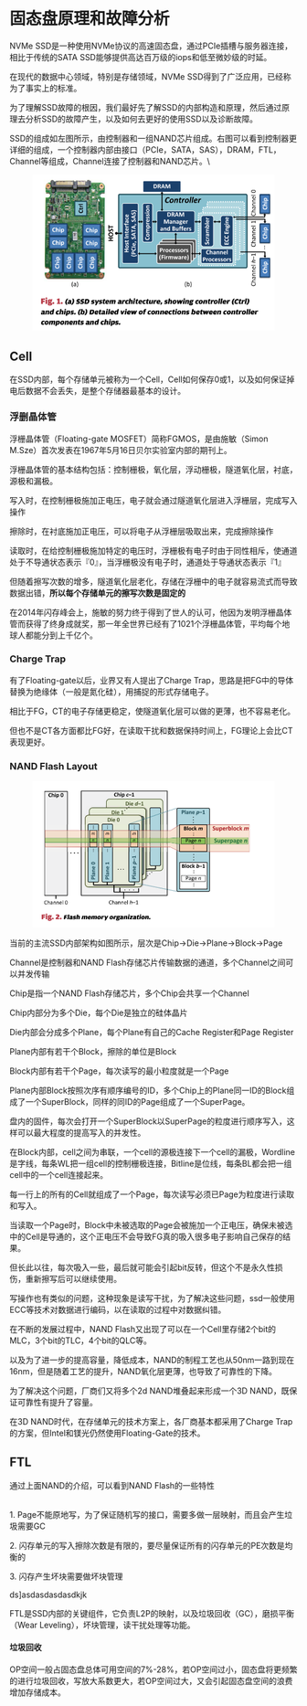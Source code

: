 # 固态盘原理和故障分析

NVMe SSD是一种使用NVMe协议的高速固态盘，通过PCIe插槽与服务器连接，相比于传统的SATA SSD能够提供高达百万级的iops和低至微妙级的时延。

在现代的数据中心领域，特别是存储领域，NVMe SSD得到了广泛应用，已经称为了事实上的标准。

为了理解SSD故障的根因，我们最好先了解SSD的内部构造和原理，然后通过原理去分析SSD的故障产生，以及如何去更好的使用SSD以及诊断故障。

SSD的组成如左图所示，由控制器和一组NAND芯片组成。右图可以看到控制器更详细的组成，一个控制器内部由接口（PCIe，SATA，SAS），DRAM，FTL，Channel等组成，Channel连接了控制器和NAND芯片。\


<figure><img src="../.gitbook/assets/image (1) (1) (1) (1).png" alt=""><figcaption></figcaption></figure>

## Cell <a href="#cell" id="cell"></a>

在SSD内部，每个存储单元被称为一个Cell，Cell如何保存0或1，以及如何保证掉电后数据不会丢失，是整个存储器最基本的设计。

### 浮删晶体管 <a href="#fu-shan-jing-ti-guan" id="fu-shan-jing-ti-guan"></a>

浮栅晶体管（Floating-gate MOSFET）简称FGMOS，是由施敏（Simon M.Sze）首次发表在1967年5月16日贝尔实验室内部的期刊上。

浮栅晶体管的基本结构包括：控制栅极，氧化层，浮动栅极，隧道氧化层，衬底，源极和漏极。

写入时，在控制栅极施加正电压，电子就会通过隧道氧化层进入浮栅层，完成写入操作

擦除时，在衬底施加正电压，可以将电子从浮栅层吸取出来，完成擦除操作

读取时，在给控制栅极施加特定的电压时，浮栅极有电子时由于同性相斥，使通道处于不导通状态表示『0』，当浮栅极没有电子时，通道处于导通状态表示『1』

但随着擦写次数的增多，隧道氧化层老化，存储在浮栅中的电子就容易流式而导致数据出错，**所以每个存储单元的擦写次数是固定的**

在2014年闪存峰会上，施敏的努力终于得到了世人的认可，他因为发明浮栅晶体管而获得了终身成就奖，那一年全世界已经有了1021个浮栅晶体管，平均每个地球人都能分到上千亿个。

### **Charge Trap** <a href="#charge-trap" id="charge-trap"></a>

有了Floating-gate以后，业界又有人提出了Charge Trap，思路是把FG中的导体替换为绝缘体（一般是氮化硅），用捕捉的形式存储电子。

相比于FG，CT的电子存储更稳定，使隧道氧化层可以做的更薄，也不容易老化。

但也不是CT各方面都比FG好，在读取干扰和数据保持时间上，FG理论上会比CT表现更好。

### NAND Flash Layout <a href="#nand-flash-layout" id="nand-flash-layout"></a>

<figure><img src="../.gitbook/assets/image (1) (1) (1) (1) (1).png" alt=""><figcaption></figcaption></figure>

当前的主流SSD内部架构如图所示，层次是Chip->Die->Plane->Block->Page

Channel是控制器和NAND Flash存储芯片传输数据的通道，多个Channel之间可以并发传输

Chip是指一个NAND Flash存储芯片，多个Chip会共享一个Channel

Chip内部分为多个Die，每个Die是独立的硅体晶片

Die内部会分成多个Plane，每个Plane有自己的Cache Register和Page Register

Plane内部有若干个Block，擦除的单位是Block

Block内部有若干个Page，每次读写的最小粒度就是一个Page

Plane内部Block按照次序有顺序编号的ID，多个Chip上的Plane同一ID的Block组成了一个SuperBlock，同样的同ID的Page组成了一个SuperPage。

盘内的固件，每次会打开一个SuperBlock以SuperPage的粒度进行顺序写入，这样可以最大程度的提高写入的并发性。

在Block内部，cell之间为串联，一个cell的源极连接下一个cell的漏极，Wordline是字线，每条WL把一组cell的控制栅极连接，Bitline是位线，每条BL都会把一组cell中的一个cell连接起来。

每一行上的所有的Cell就组成了一个Page，每次读写必须已Page为粒度进行读取和写入。

当读取一个Page时，Block中未被选取的Page会被施加一个正电压，确保未被选中的Cell是导通的，这个正电压不会导致FG真的吸入很多电子影响自己保存的结果。

但长此以往，每次吸入一些，最后就可能会引起bit反转，但这个不是永久性损伤，重新擦写后可以继续使用。

写操作也有类似的问题，这种现象是读写干扰，为了解决这些问题，ssd一般使用ECC等技术对数据进行编码，以在读取的过程中对数据纠错。

在不断的发展过程中，NAND Flash又出现了可以在一个Cell里存储2个bit的MLC，3个bit的TLC，4个bit的QLC等。

以及为了进一步的提高容量，降低成本，NAND的制程工艺也从50nm一路到现在16nm，但是随着工艺的提升，NAND氧化层更薄，也导致了可靠性的下降。

为了解决这个问题，厂商们又将多个2d NAND堆叠起来形成一个3D NAND，既保证可靠性有提升了容量。

在3D NAND时代，在存储单元的技术方案上，各厂商基本都采用了Charge Trap的方案，但Intel和镁光仍然使用Floating-Gate的技术。

## FTL <a href="#ftl" id="ftl"></a>

通过上面NAND的介绍，可以看到NAND Flash的一些特性

\
1\. Page不能原地写，为了保证随机写的接口，需要多做一层映射，而且会产生垃圾需要GC

2\. 闪存单元的写入擦除次数是有限的，要尽量保证所有的闪存单元的PE次数是均衡的

3\. 闪存产生坏块需要做坏块管理

ds]asdasdasdasdkjk

FTL是SSD内部的关键组件，它负责L2P的映射，以及垃圾回收（GC），磨损平衡（Wear Leveling），坏块管理，读干扰处理等功能。

#### 垃圾回收 <a href="#la-ji-hui-shou" id="la-ji-hui-shou"></a>

OP空间一般占固态盘总体可用空间的7%-28%，若OP空间过小，固态盘将更频繁的进行垃圾回收，写放大系数更大，若OP空间过大，又会引起固态盘空间的浪费增加存储成本。
